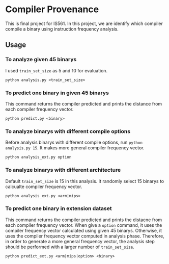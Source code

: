 # Compiler Provenance

This is final project for IS561. 
In this project, we are identify which compiler compile a binary using instruction frequency analysis.

## Usage
### To analyze given 45 binarys
I used `train_set_size` as 5 and 10 for evaluation.
```
python analysis.py <train_set_size>
```

### To predict one binary in given 45 binarys
This command returns the compiler predicted and prints the distance from each compiler frequency vector.
```
python predict.py <binary>
```

### To analyze binarys with different compile options
Before analysis binarys with different compile options, run `python analysis.py 15`. 
It makes more general compiler frequency vector.
```
python analysis_ext.py option
```

### To analyze binarys with different architecture
Default `train_set_size` is 15 in this analysis. It randomly select 15 binarys to calcualte compiler frequency vector.
```
python analysis_ext.py <arm|mips>
```

### To predict one binary in extension dataset
This command returns the compiler predicted and prints the distacne from each compiler frequency vector.
When give a `option` command, it uses the compiler frequency vector calculated using given 45 binarys.
Otherwise, it uses the compiler frequency vector computed in analysis phase. Therefore, in order to generate a more general frequency vector, the analysis step should be performed with a larger number of `train_set_size`.
```
python predict_ext.py <arm|mips|option> <binary>
```